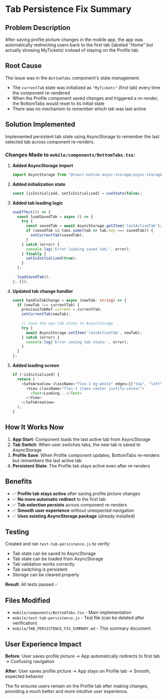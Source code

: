 # Tab Persistence Fix Summary

## Problem Description
After saving profile picture changes in the mobile app, the app was automatically redirecting users back to the first tab (labeled "Home" but actually showing MyTickets) instead of staying on the Profile tab.

## Root Cause
The issue was in the `BottomTabs` component's state management:
- The `currentTab` state was initialized as `"MyTickets"` (first tab) every time the component re-rendered
- When the Profile component saved changes and triggered a re-render, the BottomTabs would reset to its initial state
- There was no mechanism to remember which tab was last active

## Solution Implemented
Implemented persistent tab state using AsyncStorage to remember the last selected tab across component re-renders.

### Changes Made to `mobile/components/BottomTabs.tsx`:

1. **Added AsyncStorage import**
   ```typescript
   import AsyncStorage from "@react-native-async-storage/async-storage";
   ```

2. **Added initialization state**
   ```typescript
   const [isInitialized, setIsInitialized] = useState(false);
   ```

3. **Added tab loading logic**
   ```typescript
   useEffect(() => {
     const loadSavedTab = async () => {
       try {
         const savedTab = await AsyncStorage.getItem('lastActiveTab');
         if (savedTab && tabs.some(tab => tab.key === savedTab)) {
           setCurrentTab(savedTab);
         }
       } catch (error) {
         console.log('Error loading saved tab:', error);
       } finally {
         setIsInitialized(true);
       }
     };
     
     loadSavedTab();
   }, []);
   ```

4. **Updated tab change handler**
   ```typescript
   const handleTabChange = async (newTab: string) => {
     if (newTab !== currentTab) {
       previousTabRef.current = currentTab;
       setCurrentTab(newTab);
       
       // Save the new tab state to AsyncStorage
       try {
         await AsyncStorage.setItem('lastActiveTab', newTab);
       } catch (error) {
         console.log('Error saving tab state:', error);
       }
     }
   };
   ```

5. **Added loading screen**
   ```typescript
   if (!isInitialized) {
     return (
       <SafeAreaView className="flex-1 bg-white" edges={["top", "left", "right"]}>
         <View className="flex-1 items-center justify-center">
           <Text>Loading...</Text>
         </View>
       </SafeAreaView>
     );
   }
   ```

## How It Works Now

1. **App Start**: Component loads the last active tab from AsyncStorage
2. **Tab Switch**: When user switches tabs, the new tab is saved to AsyncStorage
3. **Profile Save**: When Profile component updates, BottomTabs re-renders but remembers the last active tab
4. **Persistent State**: The Profile tab stays active even after re-renders

## Benefits

- ✅ **Profile tab stays active** after saving profile picture changes
- ✅ **No more automatic redirect** to the first tab
- ✅ **Tab selection persists** across component re-renders
- ✅ **Smooth user experience** without unexpected navigation
- ✅ **Uses existing AsyncStorage package** (already installed)

## Testing

Created and ran `test-tab-persistence.js` to verify:
- Tab state can be saved to AsyncStorage
- Tab state can be loaded from AsyncStorage
- Tab validation works correctly
- Tab switching is persistent
- Storage can be cleared properly

**Result**: All tests passed ✅

## Files Modified

- `mobile/components/BottomTabs.tsx` - Main implementation
- `mobile/test-tab-persistence.js` - Test file (can be deleted after verification)
- `mobile/TAB_PERSISTENCE_FIX_SUMMARY.md` - This summary document

## User Experience Impact

**Before**: User saves profile picture → App automatically redirects to first tab → Confusing navigation

**After**: User saves profile picture → App stays on Profile tab → Smooth, expected behavior

The fix ensures users remain on the Profile tab after making changes, providing a much better and more intuitive user experience.
